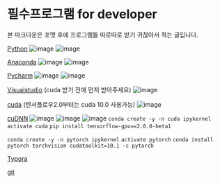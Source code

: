 # 필수프로그램 for developer
본 마크다운은 포맷 후에 프로그램들 따로따로 받기 귀찮아서 적는 글입니다.  

[Python](https://www.python.org/downloads/)
![image](https://user-images.githubusercontent.com/48755377/62468941-2d262300-b7d2-11e9-85e5-b962cd1b168a.png)  ![image](https://user-images.githubusercontent.com/48755377/62469076-7f674400-b7d2-11e9-9a3f-bffba342a18e.png)

  

[Anaconda](https://www.anaconda.com/distribution/)
![image](https://user-images.githubusercontent.com/48755377/62469227-cd7c4780-b7d2-11e9-95bd-a5e82540e91e.png)
![image](https://user-images.githubusercontent.com/48755377/62469420-3368cf00-b7d3-11e9-8e52-5c17c7aeb3e8.png)

  

[Pycharm](https://www.jetbrains.com/pycharm/download/#section=windows)
![image](https://user-images.githubusercontent.com/48755377/62469569-788d0100-b7d3-11e9-8380-e7f3a17b3115.png)
![image](https://user-images.githubusercontent.com/48755377/62469775-edf8d180-b7d3-11e9-8cc3-d8923f124fe4.png)

  

[Visualstudio](https://visualstudio.microsoft.com/ko/downloads/) (cuda 받기 전에 먼저 받아주세요)
![image](https://user-images.githubusercontent.com/48755377/62470605-c30f7d00-b7d5-11e9-802e-aa9998e9ccc9.png)

  

[cuda](https://developer.nvidia.com/cuda-downloads?target_os=Windows&target_arch=x86_64&target_version=10&target_type=exelocal) (텐서플로우2.0부터는 cuda 10.0 사용가능)
![image](https://user-images.githubusercontent.com/48755377/62469915-37e1b780-b7d4-11e9-8527-13332163f5bf.png)

  

[cuDNN](https://developer.nvidia.com/rdp/cudnn-download)
![image](https://user-images.githubusercontent.com/48755377/62470119-ab83c480-b7d4-11e9-8d69-199b042494dd.png)
![image](https://user-images.githubusercontent.com/48755377/62471705-30bca880-b7d8-11e9-90bb-e9a01e76e7db.png)
![image](https://user-images.githubusercontent.com/48755377/62471664-1a165180-b7d8-11e9-97bb-0defc19f7a58.png)
`conda create -y -n cuda ipykernel`
`activate cuda`
`pip install tensorflow-gpu==2.0.0-beta1`

`conda create -y -n pytorch ipykernel`
`activate pytorch`
`conda install pytorch torchvision cudatoolkit=10.1 -c pytorch`  



[Typora](https://typora.io/#windows)  

[git](https://git-scm.com/downloads)